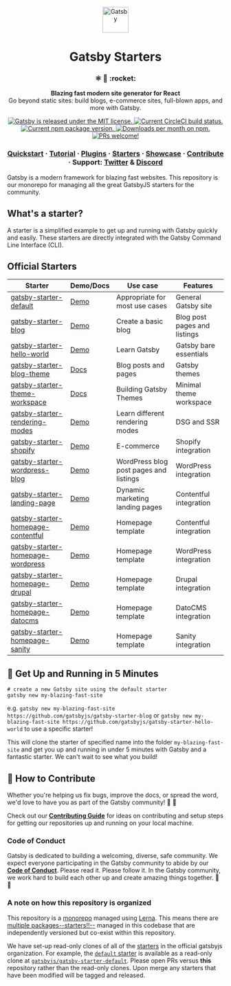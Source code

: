 <p align="center">
  <a href="https://gatsbyjs.com">
    <img alt="Gatsby" src="https://www.gatsbyjs.com/Gatsby-Monogram.svg" width="60" />
  </a>
</p>
<h1 align="center">
  Gatsby Starters
</h1>

<h3 align="center">
  ⚛️ 📄 :rocket:
</h3>
<p align="center">
  <strong>Blazing fast modern site generator for React</strong><br>
  Go beyond static sites: build blogs, e-commerce sites, full-blown apps, and more with Gatsby.
</p>
<p align="center">
  <a href="https://github.com/gatsbyjs/gatsby/blob/master/LICENSE">
    <img src="https://img.shields.io/badge/license-MIT-blue.svg" alt="Gatsby is released under the MIT license." />
  </a>
  <a href="https://circleci.com/gh/DSchau/starters">
    <img src="https://circleci.com/gh/DSchau/starters.svg?style=shield" alt="Current CircleCI build status." />
  </a>
  <a href="https://www.npmjs.org/package/gatsby">
    <img src="https://img.shields.io/npm/v/gatsby.svg" alt="Current npm package version." />
  </a>
  <a href="https://npmcharts.com/compare/gatsby?minimal=true">
    <img src="https://img.shields.io/npm/dm/gatsby.svg" alt="Downloads per month on npm." />
  </a>
  <a href="https://gatsbyjs.com/contributing/how-to-contribute/">
    <img src="https://img.shields.io/badge/PRs-welcome-brightgreen.svg" alt="PRs welcome!" />
  </a>
</p>

<h3 align="center">
  <a href="https://www.gatsbyjs.com/docs/quick-start/">Quickstart</a>
  <span> · </span>
  <a href="https://www.gatsbyjs.com/docs/tutorial/getting-started/">Tutorial</a>
  <span> · </span>
  <a href="https://www.gatsbyjs.com/plugins/">Plugins</a>
  <span> · </span>
  <a href="https://www.gatsbyjs.com/starters/">Starters</a>
  <span> · </span>
  <a href="https://www.gatsbyjs.com/showcase/">Showcase</a>
  <span> · </span>
  <a href="https://www.gatsbyjs.com/contributing/how-to-contribute/">Contribute</a>
  <span> · </span>
  Support: <a href="https://twitter.com/AskGatsbyJS">Twitter</a>
  <span> & </span>
  <a href="https://gatsby.dev/discord">Discord</a>
</h3>

Gatsby is a modern framework for blazing fast websites. This repository is our monorepo for managing all the great GatsbyJS starters for the community.

## What's a starter?

A starter is a simplified example to get up and running with Gatsby quickly and easily. These starters are directly integrated with the Gatsby Command Line Interface (CLI).

## Official Starters

| Starter                                                                                              | Demo/Docs                                                  | Use case                               | Features                     |
| ---------------------------------------------------------------------------------------------------- | ---------------------------------------------------------- | -------------------------------------- | ---------------------------- |
| [gatsby-starter-default](https://github.com/gatsbyjs/gatsby-starter-default)                         | [Demo](https://gatsbystarterdefaultsource.gatsbyjs.io/)    | Appropriate for most use cases         | General Gatsby site          |
| [gatsby-starter-blog](https://github.com/gatsbyjs/gatsby-starter-blog)                               | [Demo](https://gatsbystarterblogsource.gatsbyjs.io/)       | Create a basic blog                    | Blog post pages and listings |
| [gatsby-starter-hello-world](https://github.com/gatsbyjs/gatsby-starter-hello-world)                 | [Demo](https://gatsbystarterhelloworldsource.gatsbyjs.io/) | Learn Gatsby                           | Gatsby bare essentials       |
| [gatsby-starter-blog-theme](https://github.com/gatsbyjs/gatsby-starter-blog-theme)                   | [Docs](/docs/themes/)                                      | Blog posts and pages                   | Gatsby themes                |
| [gatsby-starter-theme-workspace](https://github.com/gatsbyjs/gatsby-starter-theme-workspace)         | [Docs](/docs/how-to/plugins-and-themes/building-themes/)   | Building Gatsby Themes                 | Minimal theme workspace      |
| [gatsby-starter-rendering-modes](https://github.com/gatsbyjs/gatsby-starter-rendering-modes)         | [Demo](https://gatsbystarterrenderingmodes.gatsbyjs.io/)   | Learn different rendering modes        | DSG and SSR                  |
| [gatsby-starter-shopify](https://github.com/gatsbyjs/gatsby-starter-shopify)                         | [Demo](https://shopify-demo.gatsbyjs.com/)                 | E-commerce                             | Shopify integration          |
| [gatsby-starter-wordpress-blog](https://github.com/gatsbyjs/gatsby-starter-wordpress-blog)           | [Demo](https://gatsbystarterwpblog.gatsbyjs.io/)           | WordPress blog post pages and listings | WordPress integration        |
| [gatsby-starter-landing-page](https://github.com/gatsbyjs/gatsby-starter-landing-page)               | [Demo](https://landingpagestarter.gatsbyjs.io/)            | Dynamic marketing landing pages        | Contentful integration       |
| [gatsby-starter-homepage-contentful](https://github.com/gatsbyjs/gatsby-starter-contentful-homepage) | [Demo](https://gatsbycontentfulhomepage.gatsbyjs.io/)      | Homepage template                      | Contentful integration       |
| [gatsby-starter-homepage-wordpress](https://github.com/gatsbyjs/gatsby-starter-wordpress-homepage)   | [Demo](https://gatsbywordpresshomepage.gatsbyjs.io/)       | Homepage template                      | WordPress integration        |
| [gatsby-starter-homepage-drupal](https://github.com/gatsbyjs/gatsby-starter-drupal-homepage)         | [Demo](https://gatsbydrupalhomepage.gatsbyjs.io/)          | Homepage template                      | Drupal integration           |
| [gatsby-starter-homepage-datocms](https://github.com/gatsbyjs/gatsby-starter-datocms-homepage)       | [Demo](https://gatsbydatocmshomepage.gatsbyjs.io/)         | Homepage template                      | DatoCMS integration          |
| [gatsby-starter-homepage-sanity](https://github.com/gatsbyjs/gatsby-starter-sanity-homepage)         | [Demo](https://gatsbystartersanityhomepage.gatsbyjs.io/)   | Homepage template                      | Sanity integration           |

## 🚀 Get Up and Running in 5 Minutes

```shell
# create a new Gatsby site using the default starter
gatsby new my-blazing-fast-site
```

e.g. `gatsby new my-blazing-fast-site https://github.com/gatsbyjs/gatsby-starter-blog` or `gatsby new my-blazing-fast-site https://github.com/gatsbyjs/gatsby-starter-hello-world` to use a specific starter!

This will clone the starter of specified name into the folder `my-blazing-fast-site` and get you up and running in under 5 minutes with Gatsby and a fantastic starter. We can't wait to see what you build!

## 🤝 How to Contribute

Whether you're helping us fix bugs, improve the docs, or spread the word, we'd love to have you as part of the Gatsby community! :muscle: :purple_heart:

Check out our [**Contributing Guide**][contributing-guide] for ideas on contributing and setup steps for getting our repositories up and running on your local machine.

### Code of Conduct

Gatsby is dedicated to building a welcoming, diverse, safe community. We expect everyone participating in the Gatsby community to abide by our [**Code of Conduct**][code-of-conduct]. Please read it. Please follow it. In the Gatsby community, we work hard to build each other up and create amazing things together. :muscle: :purple_heart:

### A note on how this repository is organized

This repository is a [monorepo][monorepo] managed using [Lerna][lerna]. This means there are [multiple packages--starters!!--][starters] managed in this codebase that are independently versioned but co-exist within this repository.

We have set-up read-only clones of all of the [starters][starters] in the official gatsbyjs organization. For example, the [`default` starter](starters/default) is available as a read-only clone at [`gatsbyjs/gatsby-starter-default`][gatsby-starter-default]. Please open PRs versus **this** repository rather than the read-only clones. Upon merge any starters that have been modified will be tagged and released.

[code-of-conduct]: https://gatsbyjs.com/contributing/code-of-conduct/
[contributing-guide]: https://gatsbyjs.com/contributing/how-to-contribute/
[monorepo]: https://trunkbaseddevelopment.com/monorepos
[lerna]: https://github.com/lerna/lerna
[starters]: /starters
[gatsby-starter-default]: https://github.com/gatsbyjs/gatsby-starter-default
